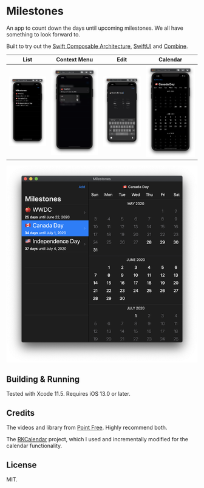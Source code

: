 # Milestones

An app to count down the days until upcoming milestones. We all have something to look forward to.

Built to try out the [Swift Composable Architecture][tca], [SwiftUI][swiftui] and [Combine][combine].

| List | Context Menu | Edit | Calendar |
| ---- | ------------ | ---- | -------- |
|![](images/iphone-1.png)|![](images/iphone-2.png)|![](images/iphone-3.png)|![](images/iphone-4.png)|

![](images/mac.png)

## Building & Running

Tested with Xcode 11.5. Requires iOS 13.0 or later.

## Credits

The videos and library from [Point Free][point-free]. Highly recommend both.

The [RKCalendar][rkcalendar] project, which I used and incrementally modified for the calendar functionality.

## License

MIT.

[tca]: https://github.com/pointfreeco/swift-composable-architecture
[swiftui]: https://developer.apple.com/xcode/swiftui/
[combine]: https://developer.apple.com/documentation/combine
[point-free]: https://www.pointfree.co
[rkcalendar]: https://github.com/RaffiKian/RKCalendar
